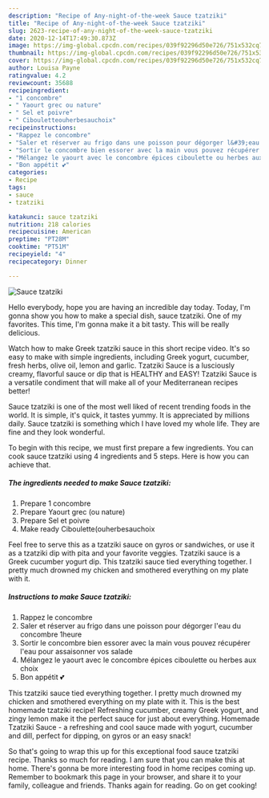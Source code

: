 ```yaml
---
description: "Recipe of Any-night-of-the-week Sauce tzatziki"
title: "Recipe of Any-night-of-the-week Sauce tzatziki"
slug: 2623-recipe-of-any-night-of-the-week-sauce-tzatziki
date: 2020-12-14T17:49:30.873Z
image: https://img-global.cpcdn.com/recipes/039f92296d50e726/751x532cq70/sauce-tzatziki-photo-principale-de-la-recette.jpg
thumbnail: https://img-global.cpcdn.com/recipes/039f92296d50e726/751x532cq70/sauce-tzatziki-photo-principale-de-la-recette.jpg
cover: https://img-global.cpcdn.com/recipes/039f92296d50e726/751x532cq70/sauce-tzatziki-photo-principale-de-la-recette.jpg
author: Louisa Payne
ratingvalue: 4.2
reviewcount: 35688
recipeingredient:
- "1 concombre"
- " Yaourt grec ou nature"
- " Sel et poivre"
- " Cibouletteouherbesauchoix"
recipeinstructions:
- "Rappez le concombre"
- "Saler et réserver au frigo dans une poisson pour dégorger l&#39;eau du concombre 1heure"
- "Sortir le concombre bien essorer avec la main vous pouvez récupérer l&#39;eau pour assaisonner vos salade"
- "Mélangez le yaourt avec le concombre épices ciboulette ou herbes aux choix"
- "Bon appétit 💕"
categories:
- Recipe
tags:
- sauce
- tzatziki

katakunci: sauce tzatziki 
nutrition: 218 calories
recipecuisine: American
preptime: "PT28M"
cooktime: "PT51M"
recipeyield: "4"
recipecategory: Dinner

---
```



![Sauce tzatziki](https://img-global.cpcdn.com/recipes/039f92296d50e726/751x532cq70/sauce-tzatziki-photo-principale-de-la-recette.jpg)

Hello everybody, hope you are having an incredible day today. Today, I'm gonna show you how to make a special dish, sauce tzatziki. One of my favorites. This time, I'm gonna make it a bit tasty. This will be really delicious.

Watch how to make Greek tzatziki sauce in this short recipe video. It&#39;s so easy to make with simple ingredients, including Greek yogurt, cucumber, fresh herbs, olive oil, lemon and garlic. Tzatziki Sauce is a lusciously creamy, flavorful sauce or dip that is HEALTHY and EASY! Tzatziki Sauce is a versatile condiment that will make all of your Mediterranean recipes better!

Sauce tzatziki is one of the most well liked of recent trending foods in the world. It is simple, it's quick, it tastes yummy. It is appreciated by millions daily. Sauce tzatziki is something which I have loved my whole life. They are fine and they look wonderful.


To begin with this recipe, we must first prepare a few ingredients. You can cook sauce tzatziki using 4 ingredients and 5 steps. Here is how you can achieve that.

<!--inarticleads1-->

##### The ingredients needed to make Sauce tzatziki:

1. Prepare 1 concombre
1. Prepare  Yaourt grec (ou nature)
1. Prepare  Sel et poivre
1. Make ready  Ciboulette(ouherbesauchoix


Feel free to serve this as a tzatziki sauce on gyros or sandwiches, or use it as a tzatziki dip with pita and your favorite veggies. Tzatziki sauce is a Greek cucumber yogurt dip. This tzatziki sauce tied everything together. I pretty much drowned my chicken and smothered everything on my plate with it. 

<!--inarticleads2-->

##### Instructions to make Sauce tzatziki:

1. Rappez le concombre
1. Saler et réserver au frigo dans une poisson pour dégorger l&#39;eau du concombre 1heure
1. Sortir le concombre bien essorer avec la main vous pouvez récupérer l&#39;eau pour assaisonner vos salade
1. Mélangez le yaourt avec le concombre épices ciboulette ou herbes aux choix
1. Bon appétit 💕


This tzatziki sauce tied everything together. I pretty much drowned my chicken and smothered everything on my plate with it. This is the best homemade tzatziki recipe! Refreshing cucumber, creamy Greek yogurt, and zingy lemon make it the perfect sauce for just about everything. Homemade Tzatziki Sauce - a refreshing and cool sauce made with yogurt, cucumber and dill, perfect for dipping, on gyros or an easy snack! 

So that's going to wrap this up for this exceptional food sauce tzatziki recipe. Thanks so much for reading. I am sure that you can make this at home. There's gonna be more interesting food in home recipes coming up. Remember to bookmark this page in your browser, and share it to your family, colleague and friends. Thanks again for reading. Go on get cooking!
